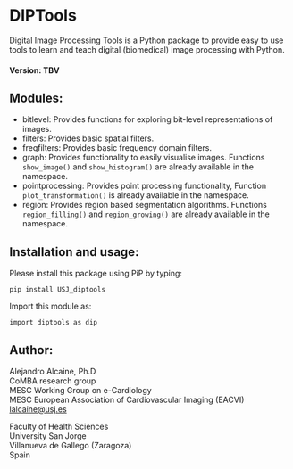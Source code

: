 # DIPTools
Digital Image Processing Tools is a Python package to provide easy to use tools to learn and teach digital (biomedical) image processing with Python.

#### Version: TBV

## Modules:
* bitlevel: Provides functions for exploring bit-level representations of images. 
* filters: Provides basic spatial filters. 
* freqfilters: Provides basic frequency domain filters. 
* graph: Provides functionality to easily visualise images. Functions `show_image()` and `show_histogram()` are already available in the namespace. 
* pointprocessing: Provides point processing functionality, Function `plot_transformation()` is already available in the namespace.
* region: Provides region based segmentation algorithms. Functions `region_filling()` and `region_growing()` are already available in the namespace. 

## Installation and usage:

Please install this package using PiP by typing:

`pip install USJ_diptools`

Import this module as:

`import diptools as dip`

## Author:
Alejandro Alcaine, Ph.D\
CoMBA research group\
MESC Working Group on e-Cardiology\
MESC European Association of Cardiovascular Imaging (EACVI)\
lalcaine@usj.es

Faculty of Health Sciences\
University San Jorge\
Villanueva de Gallego (Zaragoza)\
Spain